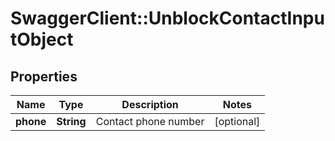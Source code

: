# SwaggerClient::UnblockContactInputObject

## Properties
Name | Type | Description | Notes
------------ | ------------- | ------------- | -------------
**phone** | **String** | Contact phone number | [optional] 


